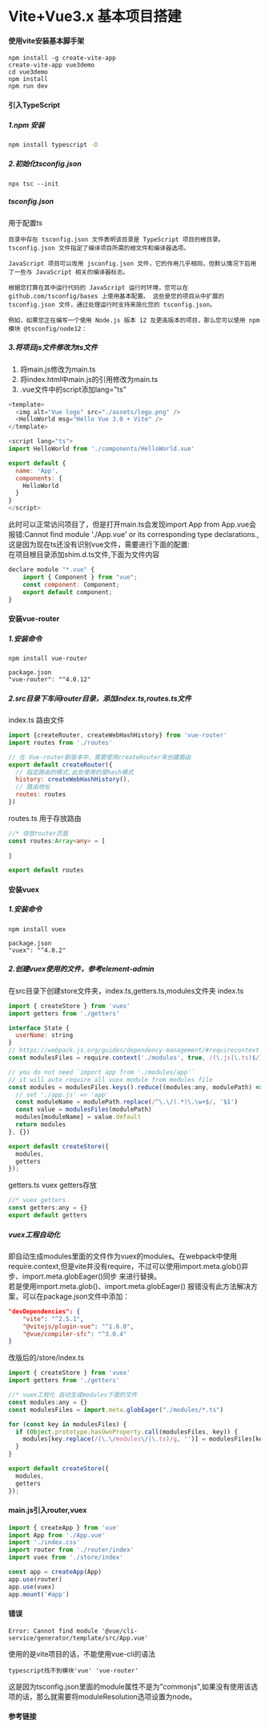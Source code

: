 # Vite+Vue3.x 基本项目搭建
#### 使用vite安装基本脚手架
~~~
npm install -g create-vite-app
create-vite-app vue3demo
cd vue3demo
npm install
npm run dev
~~~
#### 引入TypeScript

##### 1.npm 安装
~~~ cmd
npm install typescript -D
~~~
##### 2.初始化tsconfig.json
~~~
npx tsc --init
~~~
##### tsconfig.json
用于配置ts
~~~
目录中存在 tsconfig.json 文件表明该目录是 TypeScript 项目的根目录。 tsconfig.json 文件指定了编译项目所需的根文件和编译器选项。

JavaScript 项目可以改用 jsconfig.json 文件，它的作用几乎相同，但默认情况下启用了一些与 JavaScript 相关的编译器标志。

根据您打算在其中运行代码的 JavaScript 运行时环境，您可以在 github.com/tsconfig/bases 上使用基本配置。 这些是您的项目从中扩展的 tsconfig.json 文件，通过处理运行时支持来简化您的 tsconfig.json。

例如，如果您正在编写一个使用 Node.js 版本 12 及更高版本的项目，那么您可以使用 npm 模块 @tsconfig/node12：
~~~
##### 3.将项目js文件修改为ts文件
1. 将main.js修改为main.ts
2. 将index.html中main.js的引用修改为main.ts
3. .vue文件中的script添加lang="ts"
~~~ javascript
<template>
  <img alt="Vue logo" src="./assets/logo.png" />
  <HelloWorld msg="Hello Vue 3.0 + Vite" />
</template>

<script lang="ts">
import HelloWorld from './components/HelloWorld.vue'

export default {
  name: 'App',
  components: {
    HelloWorld
  }
}
</script>
~~~
此时可以正常访问项目了，但是打开main.ts会发现import App from App.vue会报错:Cannot find module './App.vue' or its corresponding type declarations.,这是因为现在ts还没有识别vue文件，需要进行下面的配置:<br/>
在项目根目录添加shim.d.ts文件,下面为文件内容
~~~ javascript
declare module "*.vue" {
    import { Component } from "vue";
    const component: Component;
    export default component;
}
~~~
#### 安装vue-router
##### 1.安装命令
~~~
npm install vue-router

package.json
"vue-router": "^4.0.12"
~~~
##### 2.src目录下车间router目录，添加index.ts,routes.ts文件
index.ts 路由文件
~~~ javascript
import {createRouter, createWebHashHistory} from 'vue-router'
import routes from './routes'

// 在 Vue-router新版本中，需要使用createRouter来创建路由
export default createRouter({
  // 指定路由的模式,此处使用的是hash模式
  history: createWebHashHistory(),
  // 路由地址
  routes: routes
})
~~~
routes.ts 用于存放路由
~~~ typescript
//* 存放router页面
const routes:Array<any> = [
    
]

export default routes
~~~
#### 安装vuex
##### 1.安装命令
~~~
npm install vuex

package.json
"vuex": "^4.0.2"
~~~
##### 2.创建vuex使用的文件，参考element-admin
在src目录下创建store文件夹，index.ts,getters.ts,modules文件夹
index.ts
~~~ javascript
import { createStore } from 'vuex'
import getters from './getters'

interface State {
  userName: string
}
// https://webpack.js.org/guides/dependency-management/#requirecontext
const modulesFiles = require.context('./modules', true, /(\.js|\.ts)$/)

// you do not need `import app from './modules/app'`
// it will auto require all vuex module from modules file
const modules = modulesFiles.keys().reduce((modules:any, modulePath) => {
  // set './app.js' => 'app'
  const moduleName = modulePath.replace(/^\.\/(.*)\.\w+$/, '$1')
  const value = modulesFiles(modulePath)
  modules[moduleName] = value.default
  return modules
}, {})

export default createStore({
  modules,
  getters
});
~~~
getters.ts vuex getters存放
~~~ javascript
//* vuex getters
const getters:any = {}
export default getters
~~~
##### vuex工程自动化
即自动生成modules里面的文件作为vuex的modules。在webpack中使用require.context,但是vite并没有require，不过可以使用import.meta.glob()异步、import.meta.globEager()同步 来进行替换。<br/>
若是使用import.meta.glob()、import.meta.globEager()
报错没有此方法解决方案，可以在package.json文件中添加：
~~~ json
"devDependencies": {
    "vite": "^2.5.1",
    "@vitejs/plugin-vue": "^1.6.0",
    "@vue/compiler-sfc": "^3.0.4"
}
~~~
改版后的/store/index.ts
~~~ javascript
import { createStore } from 'vuex'
import getters from './getters'

//* vuex工程化 自动生成modules下面的文件
const modules:any = {}
const modulesFiles = import.meta.globEager("./modules/*.ts")

for (const key in modulesFiles) {
  if (Object.prototype.hasOwnProperty.call(modulesFiles, key)) {
    modules[key.replace(/(\.\/modules\/|\.ts)/g, '')] = modulesFiles[key].default;
  }
}

export default createStore({
  modules,
  getters
});
~~~
#### main.js引入router,vuex
~~~ javascript
import { createApp } from 'vue'
import App from './App.vue'
import './index.css'
import router from './router/index'
import vuex from './store/index'

const app = createApp(App)
app.use(router)
app.use(vuex)
app.mount('#app')
~~~
#### 错误
~~~
Error: Cannot find module '@vue/cli-service/generator/template/src/App.vue'
~~~
使用的是vite项目的话，不能使用vue-cli的语法
~~~
typescript找不到模块'vue' 'vue-router'
~~~
这是因为tsconfig.json里面的module属性不是为"commonjs",如果没有使用该选项的话，那么就需要将moduleResolution选项设置为node。

#### 参考链接
[vue3.0+vite+typescript入门到精通]:(https://blog.csdn.net/weixin_41308072/article/details/108994027)
[element-plus-admin github]:(https://github.com/TheFirework/vue-element-plus-admin)
[import.meta.globEager 代替 require.context 自动导入文件]:(https://www.jianshu.com/p/995e0670bb76)